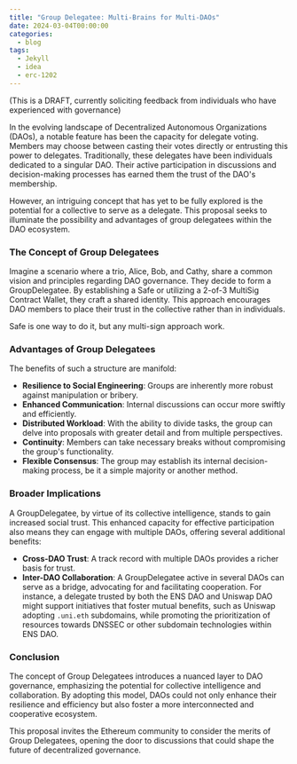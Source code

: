 ```yaml
---
title: "Group Delegatee: Multi-Brains for Multi-DAOs"
date: 2024-03-04T00:00:00
categories:
  - blog
tags:
  - Jekyll
  - idea
  - erc-1202
---
```


(This is a DRAFT, currently soliciting feedback from individuals who have experienced with governance)

In the evolving landscape of Decentralized Autonomous Organizations (DAOs), a notable feature has been the capacity for delegate voting. Members may choose between casting their votes directly or entrusting this power to delegates. Traditionally, these delegates have been individuals dedicated to a singular DAO. Their active participation in discussions and decision-making processes has earned them the trust of the DAO's membership.

However, an intriguing concept that has yet to be fully explored is the potential for a collective to serve as a delegate. This proposal seeks to illuminate the possibility and advantages of group delegatees within the DAO ecosystem.

### The Concept of Group Delegatees

Imagine a scenario where a trio, Alice, Bob, and Cathy, share a common vision and principles regarding DAO governance. They decide to form a GroupDelegatee. By establishing a Safe or utilizing a 2-of-3 MultiSig Contract Wallet, they craft a shared identity. This approach encourages DAO members to place their trust in the collective rather than in individuals.

Safe is one way to do it, but any multi-sign approach work.


### Advantages of Group Delegatees

The benefits of such a structure are manifold:

- **Resilience to Social Engineering**: Groups are inherently more robust against manipulation or bribery.
- **Enhanced Communication**: Internal discussions can occur more swiftly and efficiently.
- **Distributed Workload**: With the ability to divide tasks, the group can delve into proposals with greater detail and from multiple perspectives.
- **Continuity**: Members can take necessary breaks without compromising the group's functionality.
- **Flexible Consensus**: The group may establish its internal decision-making process, be it a simple majority or another method.

### Broader Implications

A GroupDelegatee, by virtue of its collective intelligence, stands to gain increased social trust. This enhanced capacity for effective participation also means they can engage with multiple DAOs, offering several additional benefits:

- **Cross-DAO Trust**: A track record with multiple DAOs provides a richer basis for trust.
- **Inter-DAO Collaboration**: A GroupDelegatee active in several DAOs can serve as a bridge, advocating for and facilitating cooperation. For instance, a delegate trusted by both the ENS DAO and Uniswap DAO might support initiatives that foster mutual benefits, such as Uniswap adopting `.uni.eth` subdomains, while promoting the prioritization of resources towards DNSSEC or other subdomain technologies within ENS DAO.

### Conclusion

The concept of Group Delegatees introduces a nuanced layer to DAO governance, emphasizing the potential for collective intelligence and collaboration. By adopting this model, DAOs could not only enhance their resilience and efficiency but also foster a more interconnected and cooperative ecosystem.

This proposal invites the Ethereum community to consider the merits of Group Delegatees, opening the door to discussions that could shape the future of decentralized governance.
